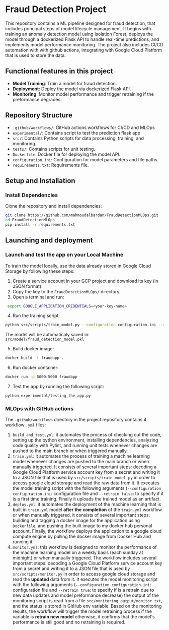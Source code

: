 # Fraud Detection Project

This repository contains a ML pipeline designed for fraud detection, 
that includes principal steps of model lifecycle management. It begins with training
an anomaly detection model using Isolation Forest, deploys the model through 
a dockerized Flask API to handle real-time predictions, and implements model 
performance monitoring. The project also includes CI/CD automation with 
with github actions, integrating with Google Cloud Platform that is used to store the data.


## Functional features in this project
- **Model Training**: Train a model for fraud detection.
- **Deployment**: Deploy the model via dockerized Flask API.
- **Monitoring**: Monitor model performance and trigger retraining if the preformance degrades.

## Repository Structure
- `.github/workflows/`: GitHub actions workflows for CI/CD and MLOps
- `experimental/`: Contains script to test the prediction flask app
- `src/`: Contains Python scripts for data processing, training, and monitoring.
- `tests/`: Contains scripts for unit testing.
- `Dockerfile`: Docker file for deploying the model API.
- `configuration.ini`: Configuration for model parameters and file paths.
- `requirements.txt`: Requirements file.

## Setup and Installation

### Install Dependencies
Clone the repository and install dependencies:
```bash
git clone https://github.com/mahmoudalbardan/FraudDetectionMLOps.git
cd FraudDetectionMLOps
pip install -r requirements.txt
```
## Launching and deployment
###  Launch and test the app on your Local Machine
To train the model locally, use the data already stored in Google Cloud Storage
by following these steps:
1. Create a service account in your GCP project and download its key (in JSON format).
2. Copy the key to the `FraudDetectionMLOps/` directory.
3. Open a terminal and run:
```bash
 export GOOGLE_APPLICATION_CREDENTIALS=<your-key-name>
 ```
4. Run the training script:
```bash
python src/scripts/train_model.py --configuration configuration.ini --retrain false
```
The model will be automaticaly saved in: `src/model/fraud_detection_model.pkl`

5. Build docker image:
```bash
docker build -t fraudapp .
```
6.  Run docker container:
```bash
docker run -p 5000:5000 fraudapp
```
7. Test the app by running the following script:
```bash
python experimental/testing_the_app.py
```

###  MLOps with GitHub actions
The `.github/workflows` directory in the project repository contains 4 workflow `.yml` files:
1. `build_and_test.yml`: it automates the process of checking out the code, setting up the python
environment, installing dependencies, analyzing code quality with Pylint, and running unit tests whenever changes 
are pushed to the main branch or when triggered manually.
2. `train.yml`: it automates the process of training a machine learning model whenever 
changes are pushed to the main branch or when manually triggered. It consists of several important steps: 
decoding a Google Cloud Platform service account key from a secret and writing it to a JSON file that is used by 
`src/scripts/train_model.py` in order to access google cloud storage and read the raw data from it.
It executes the model training script with the following arguments (`--configuration configuration.ini`: configuration file and  `--retrain false`: to specify if it
is a first time training. Finally it uploads the trained model as an artifact. 
3. `deploy.yml`: it automates the deployment of the machine learning that is built in `train.yml`
model **after the completion** of the `train.yml` workflow or when manually triggered.
it consists of several important steps: 
building and tagging a docker image for the application using `Dockerfile`, and pushing the built image to my docker hub personal account. 
Finally, the workflow deploys the application to a google cloud compute engine by pulling the 
docker image from Docker Hub and running it.
4. `monitor.yml`: this workflow is designed to monitor the performance of the machine learning model on a weekly basis (each sunday at midnight)
or when manually triggered. The workflow includes several important steps:
decoding a Google Cloud Platform service account key from a secret and writing it to a JSON file that is used by
`src/scripts/monitor.py` in order to access google cloud storage and read the **updated** data from it.
It executes the model monitoring script with the following arguments (`--configuration configuration.ini`: configuration file 
and  `--retrain true`: to specify if is a retrain due to new data updates and model preformance decrease)
the output of the monitoring script is read from a file `src/monitoring_output/monitor.txt`,
and the status is stored in GitHub env variable. 
Based on the monitoring results, the workflow will trigger the model retraining process if the variable is **retrain new model** otherwise,
it confirms that the model's performance is still good and no retraining is required.
